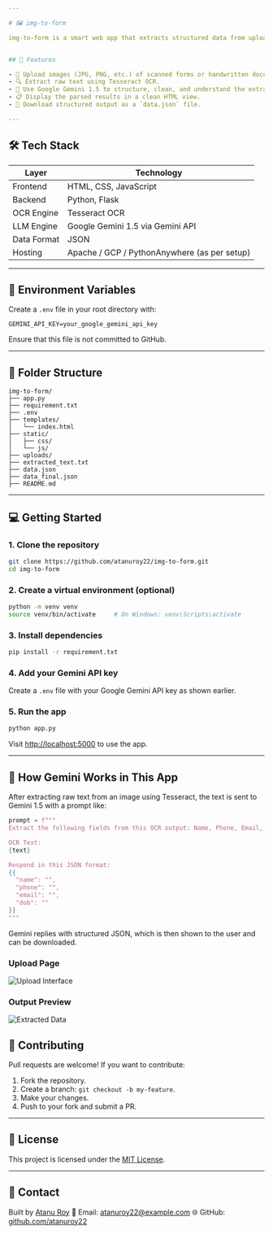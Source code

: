 ```yaml
---

# 🖼️ img-to-form

img-to-form is a smart web app that extracts structured data from uploaded images of forms or documents using OCR and enhances the results using Google Gemini 1.5. The application returns a JSON output with identified fields such as name, phone number, email, DOB, and more.


## 🚀 Features

- 📸 Upload images (JPG, PNG, etc.) of scanned forms or handwritten documents.
- 🔍 Extract raw text using Tesseract OCR.
- 🧠 Use Google Gemini 1.5 to structure, clean, and understand the extracted text.
- 📋 Display the parsed results in a clean HTML view.
- 💾 Download structured output as a `data.json` file.

---
```


## 🛠️ Tech Stack

| Layer         | Technology                          |
|---------------|-------------------------------------|
| Frontend      | HTML, CSS, JavaScript               |
| Backend       | Python, Flask                       |
| OCR Engine    | Tesseract OCR                       |
| LLM Engine    | Google Gemini 1.5 via Gemini API    |
| Data Format   | JSON                                |
| Hosting       | Apache / GCP / PythonAnywhere (as per setup) |

---

## 🔑 Environment Variables

Create a `.env` file in your root directory with:

```env
GEMINI_API_KEY=your_google_gemini_api_key
````

Ensure that this file is not committed to GitHub.

---

## 📂 Folder Structure

```
img-to-form/
├── app.py
├── requirement.txt
├── .env
├── templates/
│   └── index.html
├── static/
│   ├── css/
│   └── js/
├── uploads/
├── extracted_text.txt
├── data.json
├── data_final.json
├── README.md
```

---

## 💻 Getting Started

### 1. Clone the repository

```bash
git clone https://github.com/atanuroy22/img-to-form.git
cd img-to-form
```

### 2. Create a virtual environment (optional)

```bash
python -m venv venv
source venv/bin/activate     # On Windows: venv\Scripts\activate
```

### 3. Install dependencies

```bash
pip install -r requirement.txt
```

### 4. Add your Gemini API key

Create a `.env` file with your Google Gemini API key as shown earlier.

### 5. Run the app

```bash
python app.py
```

Visit [http://localhost:5000](http://localhost:5000) to use the app.

---

## 🧠 How Gemini Works in This App

After extracting raw text from an image using Tesseract, the text is sent to Gemini 1.5 with a prompt like:

```python
prompt = f"""
Extract the following fields from this OCR output: Name, Phone, Email, DOB.

OCR Text:
{text}

Respond in this JSON format:
{{
  "name": "",
  "phone": "",
  "email": "",
  "dob": ""
}}
"""
```

Gemini replies with structured JSON, which is then shown to the user and can be downloaded.

### Upload Page

![Upload Interface](images/upload_interface.png)

### Output Preview

![Extracted Data](images/output_result.png)


## 🤝 Contributing

Pull requests are welcome! If you want to contribute:

1. Fork the repository.
2. Create a branch: `git checkout -b my-feature`.
3. Make your changes.
4. Push to your fork and submit a PR.

---

## 📄 License

This project is licensed under the [MIT License](LICENSE).

---

## 🙋 Contact

Built by [Atanu Roy](https://github.com/atanuroy22)
📧 Email: [atanuroy22@example.com](mailto:atanuroy22@example.com)
🌐 GitHub: [github.com/atanuroy22](https://github.com/atanuroy22)

```

